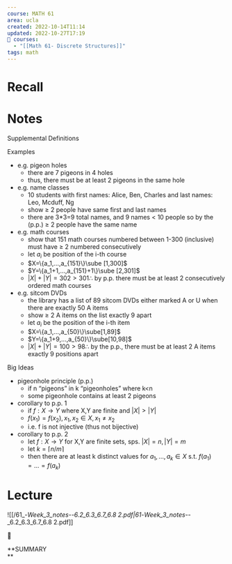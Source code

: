 ```yaml
---
course: MATH 61
area: ucla
created: 2022-10-14T11:14
updated: 2022-10-27T17:19
📕 courses:
  - "[[Math 61- Discrete Structures]]"
tags: math
---
```

# Recall

# Notes

Supplemental Definitions

Examples

- e.g. pigeon holes
    - there are 7 pigeons in 4 holes
    - thus, there must be at least 2 pigeons in the same hole
- e.g. name classes
    - 10 students with first names: Alice, Ben, Charles and last names: Leo, Mcduff, Ng
    - show ≥ 2 people have same first and last names
    - there are 3*3=9 total names, and 9 names < 10 people so by the (p.p.) ≥ 2 people have the same name
- e.g. math courses
    - show that 151 math courses numbered between 1-300 (inclusive) must have ≥ 2 numbered consecutively
    - let $a_i$﻿ be position of the i-th course
    - $X=\{a_1,…,a_{151}\}\sube [1,300]$﻿
    - $Y=\{a_1+1,…,a_{151}+1\}\sube [2,301]$﻿
    - $|X|+|Y|=302 > 301\therefore$﻿ by p.p. there must be at least 2 consecutively ordered math courses
- e.g. sitcom DVDs
    - the library has a list of 89 sitcom DVDs either marked A or U when there are exactly 50 A items
    - show ≥ 2 A items on the list exactly 9 apart
    - let $a_i$﻿ be the position of the i-th item
    - $X=\{a_1,…,a_{50}\}\sube[1,89]$﻿
    - $Y=\{a_1+9,…,a_{50}\}\sube[10,98]$﻿
    - $|X|+|Y|=100 > 98 \therefore$﻿ by the p.p., there must be at least 2 A items exactly 9 positions apart

Big Ideas

- pigeonhole principle (p.p.)
    - if n “pigeons” in k “pigeonholes” where k<n
    - some pigeonhole contains at least 2 pigeons
- corollary to p.p. 1
    - if $f:X\to Y$﻿ where X,Y are finite and $|X|>|Y|$﻿
    - $f(x_1)=f(x_2), x_1,x_2\in X, x_1\neq x_2$﻿
    - i.e. f is not injective (thus not bijective)
- corollary to p.p. 2
    - let $f:X\to Y$﻿ for X,Y are finite sets, sps. $|X|=n,|Y|=m$﻿
    - let $k=\lceil n/m \rceil$﻿
    - then there are at least k distinct values for $a_1,…,a_k\in X$﻿ s.t. $f(a_1)=…=f(a_k)$﻿

# Lecture

![[/61_-_Week_3_notes_--_6.2_6.3_6.7_6.8 2.pdf|61_-_Week_3_notes_--_6.2_6.3_6.7_6.8 2.pdf]]

📌

**SUMMARY  
**